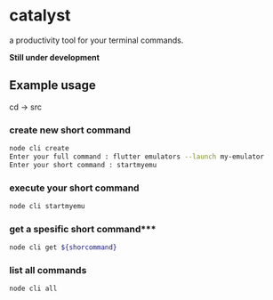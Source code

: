 # catalyst
a productivity tool for your terminal commands.

**Still under development**

## Example usage
cd -> src

### create new short command
```sh
node cli create
Enter your full command : flutter emulators --launch my-emulator
Enter your short command : startmyemu
```
### execute your short command
```sh
node cli startmyemu
```
### get a spesific short command***
```sh
node cli get ${shorcommand}
```
### list all commands
```sh
node cli all
```

